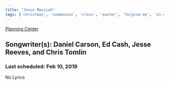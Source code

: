```yaml
---
title: "Jesus Messiah"
tags: ['christmas', 'communion', 'cross', 'easter', 'forgive-me', 'in-christ-alone', 'jesus', 'messiah', 'refreshing', 'sacrifice', 'service']
---
```


[Planning Center](https://services.planningcenteronline.com/songs/11622087)

## Songwriter(s): Daniel Carson, Ed Cash, Jesse Reeves, and Chris Tomlin
### Last scheduled: Feb 10, 2019          

No Lyrics
